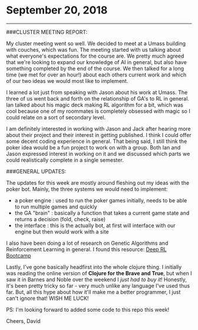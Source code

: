 # September 20, 2018

---

###CLUSTER MEETING REPORT:

My cluster meeting went so well. We decided to meet at a Umass building with couches, which was fun. The meeting started with us talking about what everyone's expectations for the course are. We pretty much agreed that we're looking to expand our knowledge of AI in general, but also have something completed by the end of the course. We then talked for a long time (we met for over an hour!) about each others current work and which of our two ideas we would most like to implement.

I learned a lot just from speaking with Jason about his work at Umass. The three of us went back and forth on the relationship of GA's to RL in general. Ian talked about his magic deck making RL algorithm for a bit, which was cool because one of my roommates is completely obsessed with magic so I could relate on a sort of secondary level.

I am definitely interested in working with Jason and Jack after hearing more about their project and their interest in getting published. I think I could offer some decent coding experience in general. That being said, I still think the poker idea would be a fun project to work on with a group. Both Ian and Jason expressed interest in working on it and we discussed which parts we could realistically complete in a single semester.

###GENERAL UPDATES:

The updates for this week are mostly around fleshing out my ideas with the poker bot. Mainly, the three systems we would need to implement:

 - a poker engine         : used to run the poker games initially, needs to be able to run multiple games and quickly
 - the GA "brain"         : basically a function that takes a current game state and returns a decision (fold, check, raise)
 - the interface          : this is the actually bot, at first will interface with our engine but then would work with a site

I also have been doing a lot of research on Genetic Algorithms and Reinforcement Learning in general.
I found this resource: [Deep RL Bootcamp](https://sites.google.com/view/deep-rl-bootcamp/lectures)

Lastly, I've gone basically headfirst into the whole clojure thing. I initially was reading the online version of **Clojure for the Brave and True**, but when I saw it in Barnes and Noble over the weekend I *just had to buy it*! Honestly, it's been pretty tricky so far - very much unlike any language I've used thus far. But, all this hype about how it'll make me a better programmer, I just can't ignore that! WISH ME LUCK!

PS: I'm looking forward to added some code to this repo this week!

Cheers,
David
